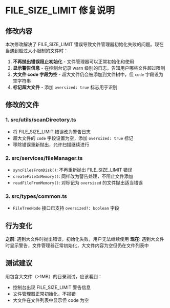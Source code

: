 # FILE_SIZE_LIMIT 修复说明

## 修改内容

本次修改解决了 FILE_SIZE_LIMIT 错误导致文件管理器初始化失败的问题。现在当遇到超过大小限制的文件时：

1. **不再抛出错误阻止初始化** - 文件管理器可以正常初始化和使用
2. **显示警告信息** - 在控制台记录 warn 级别的日志，告知用户哪些文件超过限制  
3. **大文件 code 字段为空** - 超大文件仍会被添加到文件树中，但 `code` 字段设为空字符串
4. **标记超大文件** - 添加 `oversized: true` 标志用于识别

## 修改的文件

### 1. src/utils/scanDirectory.ts
- 将 FILE_SIZE_LIMIT 错误改为警告日志
- 超大文件的 `code` 字段设置为空，添加 `oversized: true` 标记
- 移除错误重新抛出，允许扫描继续进行

### 2. src/services/fileManager.ts  
- `syncFilesFromDisk()`: 不再重新抛出 FILE_SIZE_LIMIT 错误
- `createFileInMemory()`: 同样改为警告处理，不阻止文件添加
- `readFileFromMemory()`: 对标记为 `oversized` 的文件抛出适当错误

### 3. src/types/common.ts
- `FileTreeNode` 接口已支持 `oversized?: boolean` 字段

## 行为变化

**之前**: 遇到大文件时抛出错误，初始化失败，用户无法继续使用
**现在**: 遇到大文件时显示警告，文件管理器正常初始化，大文件内容为空但仍在文件列表中

## 测试建议

用包含大文件（>1MB）的目录测试，应该看到：
- 控制台出现 FILE_SIZE_LIMIT 警告信息
- 文件管理器正常初始化，不报错
- 大文件在文件列表中显示但 code 为空